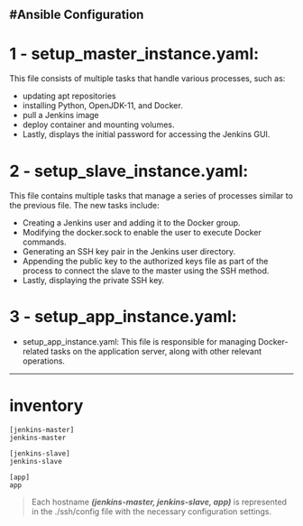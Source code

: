#Ansible Configuration 
---
 
# 1 - setup_master_instance.yaml: 
This file consists of multiple tasks that handle various processes, such as:
- updating apt repositories
- installing Python, OpenJDK-11, and Docker. 
- pull a Jenkins image
- deploy container and mounting volumes.
- Lastly, displays the initial password for accessing the Jenkins GUI.


# 2 - setup_slave_instance.yaml:
This file contains multiple tasks that manage a series of processes similar to the previous file. The new tasks include:
- Creating a Jenkins user and adding it to the Docker group.
- Modifying the docker.sock to enable the user to execute Docker commands.
- Generating an SSH key pair in the Jenkins user directory.
- Appending the public key to the authorized keys file as part of the process to connect the slave to the master using the SSH method.
- Lastly, displaying the private SSH key.

# 3 - setup_app_instance.yaml: 
- setup_app_instance.yaml: This file is responsible for managing Docker-related tasks on the application server, along with other relevant operations.

---
# inventory

```
[jenkins-master]
jenkins-master

[jenkins-slave]
jenkins-slave

[app]
app
```
> Each hostname ***(jenkins-master, jenkins-slave, app)*** is represented in the ./ssh/config file with the necessary configuration settings.
